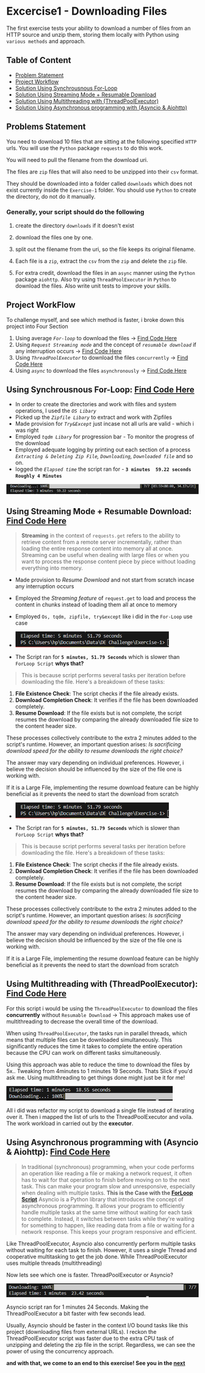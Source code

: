 # Excercise1 - Downloading Files

The first exercise tests your ability to download a number of files from an HTTP source and unzip them, storing them locally with Python using `various methods` and approach.

## Table of Content

- [Problem Statement](#problems-statement)
- [Project Workflow](#project-workflow)
- [Solution Using Synchrousnous For-Loop](#using-synchrousnous-for-loop-find-code-here)
- [Solution Using Streaming Mode + Resumable Download](#using-streaming-mode--resumable-download-find-code-here)
- [Solution Using Multithreading with (ThreadPoolExecutor)](#using-multithreading-with-threadpoolexecutor-find-code-here)
- [Solution Using  Asynchronous programming with (Asyncio & Aiohttp)](#using-asynchronous-programming-with-asyncio--aiohttp-find-code-here)

## Problems Statement

You need to download 10 files that are sitting at the following specified
`HTTP` urls. You will use the `Python` package `requests` to do this
work.

You will need to pull the filename from the download uri.

The files are `zip` files that will also need to be unzipped into
their `csv` format.

They should be downloaded into a folder called `downloads` which
does not exist currently inside the `Exercise-1` folder. You should
use `Python` to create the directory, do not do it manually.

### Generally, your script should do the following

1. create the directory `downloads` if it doesn't exist
2. download the files one by one.
3. split out the filename from the uri, so the file keeps its
   original filename.

4. Each file is a `zip`, extract the `csv` from the `zip` and delete
the `zip` file.
5. For extra credit, download the files in an `async` manner using the
   `Python` package `aiohttp`. Also try using `ThreadPoolExecutor` in
   `Python` to download the files. Also write unit tests to improve your skills.

## Project WorkFlow

To challenge myself, and see which method is faster, i broke down this project into Four Section

1. Using average *`For-loop`* to download the files -> [Find Code Here](ForLoopScript.py)
2. Using *`Request Streaming mode`* and the concept of *`resumable download`* if any interruption occurs -> [Find Code Here](RequestStreaming.py)
3. Using *`ThreadPoolExecutor`* to download the files `concurrently` -> [Find Code Here](ThreadPool.py)
4. Using *`async`* to download the files `asynchronously` -> [Find Code Here](Asyncio.py)

## Using Synchrousnous For-Loop: [Find Code Here](ForLoopScript.py)

- In order to create the directories and work with files and system operations, I used the *`OS Libary`*
- Picked up the *`Zipfile Libary`* to extract and work with Zipfiles
- Made provision for *`Try&Except`* just incase not all urls are valid - which i was right
- Employed *`tqdm Libary`* for progression bar - To monitor the progress of the download
- Employed adequate logging by printing out each section of a process *`Extracting & Deleting Zip File`, `Downloading`, `Downloaded file`* and so on.
- logged the *`Elapsed time`* the script ran for - **`3 minutes  59.22 seconds`** **`Roughly 4 Minutes`**

!['Elapsed Time Using For-Loop'](../img/ForLoopElapsedTime.PNG)

## Using Streaming Mode + Resumable Download: [Find Code Here](RequestStreaming.py)

> **Streaming** in the context of `requests.get` refers to the ability to retrieve content from a remote server incrementally,  rather than loading the entire response content into memory all at once. Streaming can be useful when dealing with large files or when you want to process the response content piece by piece without loading everything into memory.

- Made provision to *Resume Download* and not start from scratch incase any interruption occurs
- Employed the *Streaming feature* of `request.get` to load and process the content in chunks instead of loading them all at once to memory
- Employed `Os, tqdm, zipfile, try&except` like i did in the `For-Loop` use case

- !['StreamingElapsedTime'](../img/StreamingElapsedTime.PNG)

- The Script ran for **`5 minutes, 51.79 Seconds`** which is slower than `ForLoop Script` **whys that?**

> This is because script performs several tasks per iteration before downloading the file. Here's a breakdown of these tasks:

1. **File Existence Check**: The script checks if the file already exists.
2. **Download Completion Check**: It verifies if the file has been downloaded completely.
3. **Resume Download**: If the file exists but is not complete, the script resumes the download by comparing the already downloaded file size to the content header size.

These processes collectively contribute to the extra 2 minutes added to the script's runtime. However, an important question arises: *Is sacrificing download speed for the ability to resume downloads the right choice?*

The answer may vary depending on individual preferences. However, i believe the decision should be influenced by the size of the file one is working with.

If it is a Large File, implementing the resume download feature can be highly beneficial as it prevents the need to start the download from scratch

- !['StreamingElapsedTime'](../img/StreamingElapsedTime.PNG)

- The Script ran for **`5 minutes, 51.79 Seconds`** which is slower than `ForLoop Script` **whys that?**

> This is because script performs several tasks per iteration before downloading the file. Here's a breakdown of these tasks:

1. **File Existence Check**: The script checks if the file already exists.
2. **Download Completion Check**: It verifies if the file has been downloaded completely.
3. **Resume Download**: If the file exists but is not complete, the script resumes the download by comparing the already downloaded file size to the content header size.

These processes collectively contribute to the extra 2 minutes added to the script's runtime. However, an important question arises: *Is sacrificing download speed for the ability to resume downloads the right choice?*

The answer may vary depending on individual preferences. However, i believe the decision should be influenced by the size of the file one is working with.

If it is a Large File, implementing the resume download feature can be highly beneficial as it prevents the need to start the download from scratch

## Using Multithreading with (ThreadPoolExecutor): [Find Code Here](ThreadPool.py)

For this script i would be using the `ThreadPoolExecutor` to download the files **concurrently** without `Resumable Download` -> This approach makes use of multithreading to decrease the overall time of the download.

When using `ThreadPoolExecutor`, the tasks run in parallel threads, which means that multiple files can be downloaded simultaneously. This significantly reduces the time it takes to complete the entire operation because the CPU can work on different tasks simultaneously.

Using this approach was able to reduce the time to download the files by 5x.. Tweaking from 4minutes to 1 minutes 19 Seconds. Thats Slick if you'd ask me. Using multithreading to get things done might just be it for me!

!['ThreadPoolExecutor'](../img/ThreadPoolElapsedTime.PNG)

All i did was refactor my script to download a single file instead of iterating over it. Then i mapped the list of urls to the ThreadPoolExecutor and voila. The work workload in carried out by the **executor**.

## Using  Asynchronous programming with (Asyncio & Aiohttp): [Find Code Here](Asyncio.py)

> In traditional (synchronous) programming, when your code performs an operation like reading a file or making a network request, it often has to wait for that operation to finish before moving on to the next task. This can make your program slow and unresponsive, especially when dealing with multiple tasks. **This is the Case with the [ForLoop Script](ForLoopScript.py)**
> Asyncio is a Python library that introduces the concept of asynchronous programming. It allows your program to efficiently handle multiple tasks at the same time without waiting for each task to complete. Instead, it switches between tasks while they're waiting for something to happen, like reading data from a file or waiting for a network response. This keeps your program responsive and efficient.

Like ThreadPoolExecutor, Asyncio also concurrently perform multiple tasks without waiting for each task to finish. However, it uses a single Thread and cooperative multitasking to get the job done. While ThreadPoolExecutor uses multiple threads (multithreading)

Now lets see which one is faster. ThreadPoolExecutor or Asyncio?

!['AsyncioElapsedTime'](../img/AsyncioElapsedTime.PNG)

Asyncio script ran for 1 minutes 24 Seconds. Making the ThreadPoolExecutor a bit faster with few seconds lead.

Usually, Asyncio should be faster in the context I/O bound tasks like this project (downloading files from external URLs). I reckon the ThreadPoolExecutor script was faster due to the extra CPU task of unzipping and deleting the zip file in the script. Regardless, we can see the power of using the concurrency approach.

**and with that, we come to an end to this exercise! See you in the [next](../Exercise-2/)**
